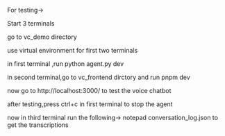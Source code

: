For testing->

Start 3 terminals

go to vc_demo directory

use virtual environment for first two terminals

in first terminal ,run python agent.py dev

in second terminal,go to vc_frontend dirctory and run pnpm dev      

now go to http://localhost:3000/ to test the voice chatbot

after testing,press ctrl+c in first terminal to stop the agent

now in third terminal run the following-> notepad conversation_log.json to get the transcriptions
